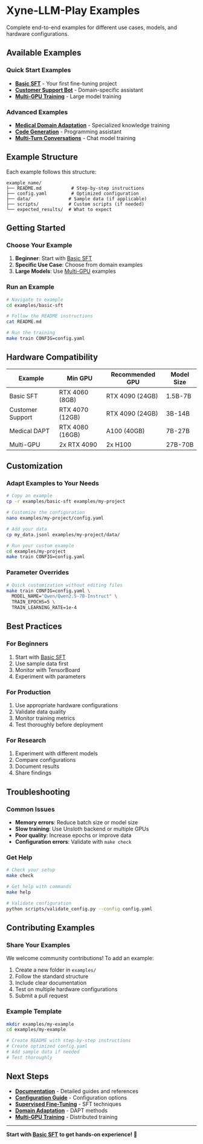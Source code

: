 # Xyne-LLM-Play Examples

Complete end-to-end examples for different use cases, models, and hardware configurations.

## Available Examples

### Quick Start Examples
- **[Basic SFT](basic-sft/)** - Your first fine-tuning project
- **[Customer Support Bot](customer-support/)** - Domain-specific assistant
- **[Multi-GPU Training](multi-gpu/)** - Large model training

### Advanced Examples
- **[Medical Domain Adaptation](medical-dapt/)** - Specialized knowledge training
- **[Code Generation](code-generation/)** - Programming assistant
- **[Multi-Turn Conversations](multi-turn/)** - Chat model training

## Example Structure

Each example follows this structure:
```
example_name/
├── README.md           # Step-by-step instructions
├── config.yaml         # Optimized configuration
├── data/              # Sample data (if applicable)
├── scripts/           # Custom scripts (if needed)
└── expected_results/  # What to expect
```

## Getting Started

### Choose Your Example
1. **Beginner**: Start with [Basic SFT](basic-sft/)
2. **Specific Use Case**: Choose from domain examples
3. **Large Models**: Use [Multi-GPU](multi-gpu/) examples

### Run an Example
```bash
# Navigate to example
cd examples/basic-sft

# Follow the README instructions
cat README.md

# Run the training
make train CONFIG=config.yaml
```

## Hardware Compatibility

| Example | Min GPU | Recommended GPU | Model Size |
|---------|---------|-----------------|------------|
| Basic SFT | RTX 4060 (8GB) | RTX 4090 (24GB) | 1.5B-7B |
| Customer Support | RTX 4070 (12GB) | RTX 4090 (24GB) | 3B-14B |
| Medical DAPT | RTX 4080 (16GB) | A100 (40GB) | 7B-27B |
| Multi-GPU | 2x RTX 4090 | 2x H100 | 27B-70B |

## Customization

### Adapt Examples to Your Needs
```bash
# Copy an example
cp -r examples/basic-sft examples/my-project

# Customize the configuration
nano examples/my-project/config.yaml

# Add your data
cp my_data.jsonl examples/my-project/data/

# Run your custom example
cd examples/my-project
make train CONFIG=config.yaml
```

### Parameter Overrides
```bash
# Quick customization without editing files
make train CONFIG=config.yaml \
  MODEL_NAME="Qwen/Qwen2.5-7B-Instruct" \
  TRAIN_EPOCHS=5 \
  TRAIN_LEARNING_RATE=1e-4
```

## Best Practices

### For Beginners
1. Start with [Basic SFT](basic-sft/)
2. Use sample data first
3. Monitor with TensorBoard
4. Experiment with parameters

### For Production
1. Use appropriate hardware configurations
2. Validate data quality
3. Monitor training metrics
4. Test thoroughly before deployment

### For Research
1. Experiment with different models
2. Compare configurations
3. Document results
4. Share findings

## Troubleshooting

### Common Issues
- **Memory errors**: Reduce batch size or model size
- **Slow training**: Use Unsloth backend or multiple GPUs
- **Poor quality**: Increase epochs or improve data
- **Configuration errors**: Validate with `make check`

### Get Help
```bash
# Check your setup
make check

# Get help with commands
make help

# Validate configuration
python scripts/validate_config.py --config config.yaml
```

## Contributing Examples

### Share Your Examples
We welcome community contributions! To add an example:

1. Create a new folder in `examples/`
2. Follow the standard structure
3. Include clear documentation
4. Test on multiple hardware configurations
5. Submit a pull request

### Example Template
```bash
mkdir examples/my-example
cd examples/my-example

# Create README with step-by-step instructions
# Create optimized config.yaml
# Add sample data if needed
# Test thoroughly
```

## Next Steps

- **[Documentation](../docs/)** - Detailed guides and references
- **[Configuration Guide](../docs/configuration/)** - Configuration options
- **[Supervised Fine-Tuning](../docs/sft/)** - SFT techniques
- **[Domain Adaptation](../docs/dapt/)** - DAPT methods
- **[Multi-GPU Training](../docs/multi-gpu/)** - Distributed training

---

**Start with [Basic SFT](basic-sft/) to get hands-on experience! 🚀**
